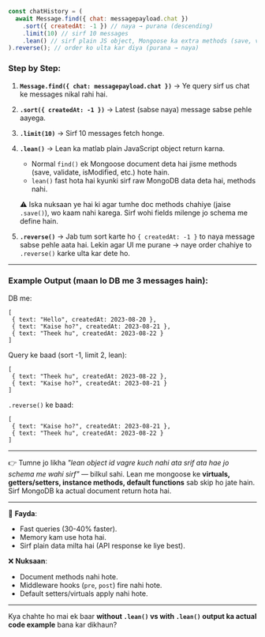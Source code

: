 
```js
const chatHistory = (
  await Message.find({ chat: messagepayload.chat })
    .sort({ createdAt: -1 }) // naya → purana (descending)
    .limit(10) // sirf 10 messages
    .lean() // sirf plain JS object, Mongoose ka extra methods (save, validate, etc.) nahi milenge
).reverse(); // order ko ulta kar diya (purana → naya)
```

### Step by Step:

1. **`Message.find({ chat: messagepayload.chat })`**
   → Ye query sirf us chat ke messages nikal rahi hai.

2. **`.sort({ createdAt: -1 })`**
   → Latest (sabse naya) message sabse pehle aayega.

3. **`.limit(10)`**
   → Sirf 10 messages fetch honge.

4. **`.lean()`**
   → Lean ka matlab plain JavaScript object return karna.

   * Normal `find()` ek Mongoose document deta hai jisme methods (save, validate, isModified, etc.) hote hain.
   * `lean()` fast hota hai kyunki sirf raw MongoDB data deta hai, methods nahi.

   ⚠️ Iska nuksaan ye hai ki agar tumhe doc methods chahiye (jaise `.save()`), wo kaam nahi karega. Sirf wohi fields milenge jo schema me define hain.

5. **`.reverse()`**
   → Jab tum sort karte ho `{ createdAt: -1 }` to naya message sabse pehle aata hai.
   Lekin agar UI me purane → naye order chahiye to `.reverse()` karke ulta kar dete ho.

---

### Example Output (maan lo DB me 3 messages hain):

DB me:

```
[
 { text: "Hello", createdAt: 2023-08-20 },
 { text: "Kaise ho?", createdAt: 2023-08-21 },
 { text: "Theek hu", createdAt: 2023-08-22 }
]
```

Query ke baad (sort -1, limit 2, lean):

```
[
 { text: "Theek hu", createdAt: 2023-08-22 },
 { text: "Kaise ho?", createdAt: 2023-08-21 }
]
```

`.reverse()` ke baad:

```
[
 { text: "Kaise ho?", createdAt: 2023-08-21 },
 { text: "Theek hu", createdAt: 2023-08-22 }
]
```

---

👉 Tumne jo likha *"lean object id vagre kuch nahi ata srif ata hae jo schema me wahi sirf"* — bilkul sahi.
Lean me mongoose ke **virtuals, getters/setters, instance methods, default functions** sab skip ho jate hain. Sirf MongoDB ka actual document return hota hai.

---

🔑 **Fayda**:

* Fast queries (30-40% faster).
* Memory kam use hota hai.
* Sirf plain data milta hai (API response ke liye best).

❌ **Nuksaan**:

* Document methods nahi hote.
* Middleware hooks (`pre`, `post`) fire nahi hote.
* Default setters/virtuals apply nahi hote.

---

Kya chahte ho mai ek baar **without `.lean()` vs with `.lean()` output ka actual code example** bana kar dikhaun?
